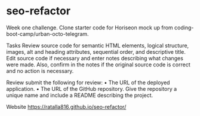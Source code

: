 # seo-refactor
Week one challenge. Clone starter code for Horiseon mock up from coding-boot-camp/urban-octo-telegram.

Tasks
Review source code for semantic HTML elements, logical structure, images, alt and heading attributes, sequential order, and descriptive title. 
Edit source code if necessary and enter notes describing what changes were made. 
Also, confirm in the notes if the original source code is correct and no action is necessary.

Review
submit the following for review:
•	The URL of the deployed application.
•	The URL of the GitHub repository. Give the repository a unique name and include a README describing the project.

Website
https://ratalla816.github.io/seo-refactor/
